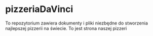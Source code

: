 # pizzeriaDaVinci
To repozytorium zawiera dokumenty i pliki niezbędne do stworzenia najlepszej pizzerii na świecie. 
To jest strona naszej pizzeri
